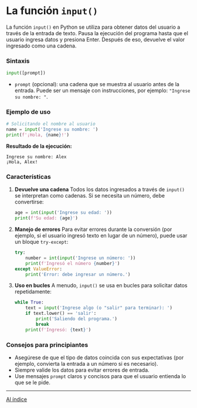 # La función `input()`
La función `input()` en Python se utiliza para obtener datos del usuario a través de la entrada de texto. Pausa la ejecución del programa hasta que el usuario ingresa datos y presiona Enter. Después de eso, devuelve el valor ingresado como una cadena.

### Sintaxis
```python
input([prompt])
```

- `prompt` (opcional): una cadena que se muestra al usuario antes de la entrada. Puede ser un mensaje con instrucciones, por ejemplo: `"Ingrese su nombre: "`.

### Ejemplo de uso
```python
# Solicitando el nombre al usuario
name = input('Ingrese su nombre: ')
print(f'¡Hola, {name}!')
```

**Resultado de la ejecución:**
```
Ingrese su nombre: Alex
¡Hola, Alex!
```

### Características
1. **Devuelve una cadena**
   Todos los datos ingresados a través de `input()` se interpretan como cadenas. Si se necesita un número, debe convertirse:
   ```python
   age = int(input('Ingrese su edad: '))
   print(f'Su edad: {age}')
   ```

2. **Manejo de errores**
   Para evitar errores durante la conversión (por ejemplo, si el usuario ingresó texto en lugar de un número), puede usar un bloque `try-except`:
   ```python
   try:
       number = int(input('Ingrese un número: '))
       print(f'Ingresó el número {number}')
   except ValueError:
       print('Error: debe ingresar un número.')
   ```

3. **Uso en bucles**
   A menudo, `input()` se usa en bucles para solicitar datos repetidamente:
   ```python
   while True:
       text = input('Ingrese algo (o "salir" para terminar): ')
       if text.lower() == 'salir':
           print('Saliendo del programa.')
           break
       print(f'Ingresó: {text}')
   ```

### Consejos para principiantes
- Asegúrese de que el tipo de datos coincida con sus expectativas (por ejemplo, convierta la entrada a un número si es necesario).
- Siempre valide los datos para evitar errores de entrada.
- Use mensajes `prompt` claros y concisos para que el usuario entienda lo que se le pide.

---

  [Al índice](https://github.com/hypo69/101_python_computer_games_ru/blob/master/cheat_sheets#readme)
